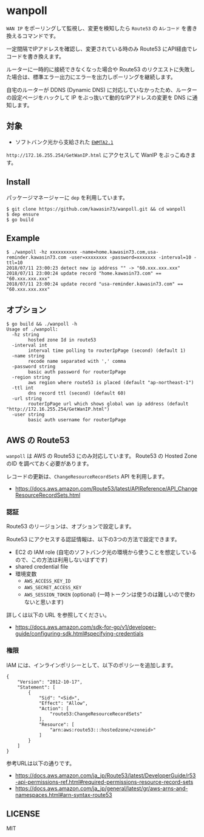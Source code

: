 # wanpoll

`WAN IP` をポーリングして監視し、変更を検知したら `Route53` の `Aレコード` を書き換えるコマンドです。

一定間隔でIPアドレスを確認し、変更されている時のみ Route53 にAPI経由でレコードを書き換えます。

ルーターに一時的に接続できなくなった場合や Route53 のリクエストに失敗した場合は、標準エラー出力にエラーを出力しポーリングを継続します。

自宅のルーターが DDNS (Dynamic DNS) に対応していなかったため、ルーターの設定ページをハックして IP をぶっ抜いて動的なIPアドレスの変更を DNS に通知します。

## 対象

- ソフトバンク光から支給された [`EWMTA2.1`](http://ybb.softbank.jp/support/connect/hikari/router/bbu2-setupmenu.php)

`http://172.16.255.254/GetWanIP.html` にアクセスして WanIP をぶっこぬきます。

## Install

パッケージマネージャーに `dep` を利用しています。

```
$ git clone https://github.com/kawasin73/wanpoll.git && cd wanpoll
$ dep ensure
$ go build
```

## Example

```
$ ./wanpoll -hz xxxxxxxxxx -name=home.kawasin73.com,usa-reminder.kawasin73.com -user=xxxxxxxx -password=xxxxxxx -interval=10 -ttl=10
2018/07/11 23:00:23 detect new ip address "" -> "60.xxx.xxx.xxx"
2018/07/11 23:00:24 update record "home.kawasin73.com" == "60.xxx.xxx.xxx"
2018/07/11 23:00:24 update record "usa-reminder.kawasin73.com" == "60.xxx.xxx.xxx"
```

## オプション

```
$ go build && ./wanpoll -h
Usage of ./wanpoll:
  -hz string
    	hosted zone Id in route53
  -interval int
    	interval time polling to routerIpPage (second) (default 1)
  -name string
    	recode name separated with ',' comma
  -password string
    	basic auth password for routerIpPage
  -region string
    	aws region where route53 is placed (default "ap-northeast-1")
  -ttl int
    	dns record ttl (second) (default 60)
  -url string
    	routerIpPage url which shows global wan ip address (default "http://172.16.255.254/GetWanIP.html")
  -user string
    	basic auth username for routerIpPage
```

## AWS の Route53

`wanpoll` は AWS の Route53 にのみ対応しています。
Route53 の Hosted Zone のID を調べておく必要があります。

レコードの更新は、`ChangeResourceRecordSets` API を利用します。

- https://docs.aws.amazon.com/Route53/latest/APIReference/API_ChangeResourceRecordSets.html

### 認証

Route53 のリージョンは、オプションで設定します。

Route53 にアクセスする認証情報は、以下の3つの方法で設定できます。

- EC2 の IAM role (自宅のソフトバンク光の環境から使うことを想定しているので、この方法は利用しないはずです)
- shared credential file
- 環境変数
  - `AWS_ACCESS_KEY_ID`
  - `AWS_SECRET_ACCESS_KEY`
  - `AWS_SESSION_TOKEN` (optional) (一時トークンは使うのは難しいので使わないと思います)

詳しくは以下の URL を参照してください。

- https://docs.aws.amazon.com/sdk-for-go/v1/developer-guide/configuring-sdk.html#specifying-credentials

### 権限

IAM には、インラインポリシーとして、以下のポリシーを追加します。

```
{
    "Version": "2012-10-17",
    "Statement": [
        {
            "Sid": "<Sid>",
            "Effect": "Allow",
            "Action": [
                "route53:ChangeResourceRecordSets"
            ],
            "Resource": [
                "arn:aws:route53:::hostedzone/<zoneid>"
            ]
        }
    ]
}
```

参考URLは以下の通りです。

- https://docs.aws.amazon.com/ja_jp/Route53/latest/DeveloperGuide/r53-api-permissions-ref.html#required-permissions-resource-record-sets
- https://docs.aws.amazon.com/ja_jp/general/latest/gr/aws-arns-and-namespaces.html#arn-syntax-route53

## LICENSE

MIT
